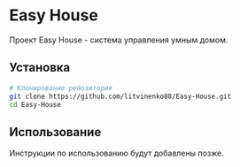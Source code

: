 # Easy House

Проект Easy House - система управления умным домом.

## Установка

```bash
# Клонирование репозитория
git clone https://github.com/litvinenko88/Easy-House.git
cd Easy-House
```

## Использование

Инструкции по использованию будут добавлены позже.